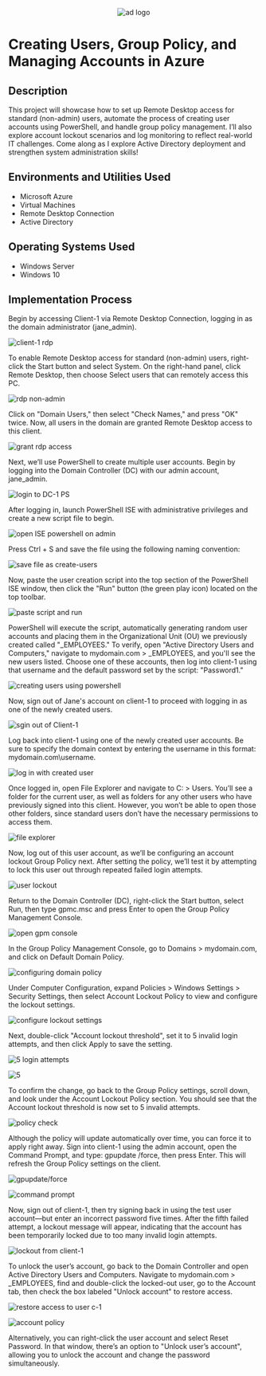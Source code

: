 <p align="center">
<img src="https://i.imgur.com/cvTElbW.png" alt="ad logo"/>
</p>
<h1>Creating Users, Group Policy, and Managing Accounts in Azure</h1>
<h2>Description</h2>
<p>This project will showcase how to set up Remote Desktop access for standard (non-admin) users, automate the process of creating user accounts using PowerShell, and handle group policy management. I’ll also explore account lockout scenarios and log monitoring to reflect real-world IT challenges. Come along as I explore Active Directory deployment and strengthen system administration skills!</p>

<h2>Environments and Utilities Used</h2>

- Microsoft Azure
- Virtual Machines
- Remote Desktop Connection
- Active Directory

<h2>Operating Systems Used</h2>

- Windows Server
- Windows 10

<h2>Implementation Process</h2>
<p>
  <p>Begin by accessing Client-1 via Remote Desktop Connection, logging in as the domain administrator (jane_admin).</p>
<img src="https://i.imgur.com/fUaub8X.png" alt="client-1 rdp"/>
</p>
<p>
  <p>To enable Remote Desktop access for standard (non-admin) users, right-click the Start button and select System. On the right-hand panel, click Remote Desktop, then choose Select users that can remotely access this PC.</p> 
<img src="https://i.imgur.com/e1FrSIv.png" alt="rdp non-admin"/>
</p>
<p>
  <p>Click on "Domain Users," then select "Check Names," and press "OK" twice. Now, all users in the domain are granted Remote Desktop access to this client.</p>
<img src="https://i.imgur.com/Wd3CIH5.png"  alt="grant rdp access"/>
</p>
<p>
  <p>Next, we’ll use PowerShell to create multiple user accounts. Begin by logging into the Domain Controller (DC) with our admin account, jane_admin.</p>
<img src="https://i.imgur.com/fuJPIpe.png" alt="login to DC-1 PS"/>
</p>
<p>
  <p>After logging in, launch PowerShell ISE with administrative privileges and create a new script file to begin.</p> 
<img src="https://i.imgur.com/EL25wsH.png" alt="open ISE powershell on admin"/>
</p>
<p>
  <p>Press Ctrl + S and save the file using the following naming convention:</p>
<img src="https://i.imgur.com/2V0Ympj.png"  alt="save file as create-users"/>
</p>
<p>
  <p>Now, paste the user creation script into the top section of the PowerShell ISE window, then click the "Run" button (the green play icon) located on the top toolbar.</p>
<img src="https://i.imgur.com/7rA8h71.png" alt="paste script and run"/>
</p>
<p>
  <p>PowerShell will execute the script, automatically generating random user accounts and placing them in the Organizational Unit (OU) we previously created called "_EMPLOYEES." To verify, open "Active Directory Users and Computers," navigate to mydomain.com > _EMPLOYEES, and you'll see the new users listed. Choose one of these accounts, then log into client-1 using that username and the default password set by the script: "Password1."</p> 
<img src="https://i.imgur.com/kFSt9Dx.png" alt="creating users using powershell"/>
</p>
<p>
  <p>Now, sign out of Jane's account on client-1 to proceed with logging in as one of the newly created users.</p>
<img src="https://i.imgur.com/OQzv1sP.png"  alt="sgin out of Client-1"/>
</p>
<p>
  <p>Log back into client-1 using one of the newly created user accounts. Be sure to specify the domain context by entering the username in this format: mydomain.com\username.</p>
<img src="https://i.imgur.com/8in1qqN.png" alt="log in with created user"/>
</p>
<p>
  <p>Once logged in, open File Explorer and navigate to C: > Users. You’ll see a folder for the current user, as well as folders for any other users who have previously signed into this client. However, you won’t be able to open those other folders, since standard users don’t have the necessary permissions to access them.</p> 
<img src="https://i.imgur.com/cJo9O5L.png" alt="file explorer"/>
</p>
<p>
  <p>Now, log out of this user account, as we’ll be configuring an account lockout Group Policy next. After setting the policy, we’ll test it by attempting to lock this user out through repeated failed login attempts.</p>
<img src="https://i.imgur.com/oQkHCth.png"  alt="user lockout"/>
</p>
<p>
  <p>Return to the Domain Controller (DC), right-click the Start button, select Run, then type gpmc.msc and press Enter to open the Group Policy Management Console.</p>
<img src="https://i.imgur.com/4eTkbX9.png" alt="open gpm console"/>
</p>
<p>
  <p>In the Group Policy Management Console, go to Domains > mydomain.com, and click on Default Domain Policy.</p> 
<img src="https://i.imgur.com/78L2XDo.png" alt="configuring domain policy"/>
</p>
<p>
  <p>Under Computer Configuration, expand Policies > Windows Settings > Security Settings, then select Account Lockout Policy to view and configure the lockout settings.</p>
<img src="https://i.imgur.com/YaqtFnG.png"  alt="configure lockout settings"/>
</p>
<p>
  <p>Next, double-click "Account lockout threshold", set it to 5 invalid login attempts, and then click Apply to save the setting.</p>
<img src="https://i.imgur.com/izwmTil.png" alt="5 login attempts"/>
</p>
<p>
  <p></p> 
<img src="https://i.imgur.com/09yJRI9.png" alt="5"/>
</p>
<p>
  <p>To confirm the change, go back to the Group Policy settings, scroll down, and look under the Account Lockout Policy section. You should see that the Account lockout threshold is now set to 5 invalid attempts.</p>
<img src="https://i.imgur.com/psPJj4R.png"  alt="policy check"/>
</p>
<p>
  <p>Although the policy will update automatically over time, you can force it to apply right away. Sign into client-1 using the admin account, open the Command Prompt, and type: gpupdate /force, then press Enter. This will refresh the Group Policy settings on the client.</p>
<img src="https://i.imgur.com/MqsAORu.png" alt="gpupdate/force"/>
</p>
<p>
  <p></p> 
<img src="https://i.imgur.com/mGPhZy8.jpeg" alt="command prompt"/>
</p>
<p>
  <p>Now, sign out of client-1, then try signing back in using the test user account—but enter an incorrect password five times. After the fifth failed attempt, a lockout message will appear, indicating that the account has been temporarily locked due to too many invalid login attempts.</p>
<img src="https://i.imgur.com/XB8uhIR.png"  alt="lockout from client-1"/>
</p>
<p>
  <p>To unlock the user’s account, go back to the Domain Controller and open Active Directory Users and Computers. Navigate to mydomain.com > _EMPLOYEES, find and double-click the locked-out user, go to the Account tab, then check the box labeled "Unlock account" to restore access.</p>
<img src="https://i.imgur.com/xTrG3kZ.png" alt="restore access to user c-1"/>
</p>
<p>
  <p></p> 
<img src="https://i.imgur.com/rseaSzN.png" alt="account policy"/>
</p>
<p>
  <p>Alternatively, you can right-click the user account and select Reset Password. In that window, there’s an option to "Unlock user’s account", allowing you to unlock the account and change the password simultaneously.</p>
<img src=""  alt=""/>
</p>
<p>
  <p></p>
<img src="" alt=""/>
</p>
<p>
  <p></p> 
<img src="" alt=""/>
</p>
<p>
  <p></p>
<img src=""  alt=""/>
</p>
<p>
  <p></p>
<img src="" alt=""/>
</p>
<p>
  <p></p> 
<img src="" alt=""/>
</p>
<p>
  <p></p>
<img src=""  alt=""/>
</p>
